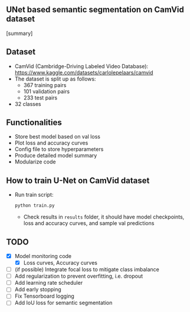 ## UNet based semantic segmentation on CamVid dataset

[summary]

## Dataset

- CamVid (Cambridge-Driving Labeled Video Database): <https://www.kaggle.com/datasets/carlolepelaars/camvid>
- The dataset is split up as follows:
  - 367 training pairs
  - 101 validation pairs
  - 233 test pairs
- 32 classes

## Functionalities

- Store best model based on val loss
- Plot loss and accuracy curves
- Config file to store hyperparameters
- Produce detailed model summary
- Modularize code

## How to train U-Net on CamVid dataset

- Run train script:

  ```bash
  python train.py
  ```

  - Check results in `results` folder, it should have model checkpoints, loss and accuracy curves, and sample val predictions

## TODO

- [x] Model monitoring code
  - [x] Loss curves, Accuracy curves
- [ ] (if possible) Integrate focal loss to mitigate class imbalance
- [ ] Add regularization to prevent overfitting, i.e. dropout
- [ ] Add learning rate scheduler
- [ ] Add early stopping
- [ ] Fix Tensorboard logging
- [ ] Add IoU loss for semantic segmentation
